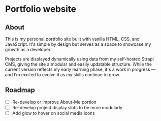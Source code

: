 # Portfolio website

## About

This is my personal portfolio site built with vanilla HTML, CSS, and JavaScript. It's simple by design but serves as a space to showcase my growth as a developer.

Projects are displayed dynamically using data from my self-hosted Strapi CMS, giving the site a modular and easily updatable structure. While the current version reflects my early learning phase, it's a work in progress — and I’m excited to evolve it as my skills continue to grow.

## Roadmap
- [ ] Re-develop or improve About-Me portion
- [ ] Re-develop project display slots to be more modularly
- [ ] Add glow to hover on social media icons
